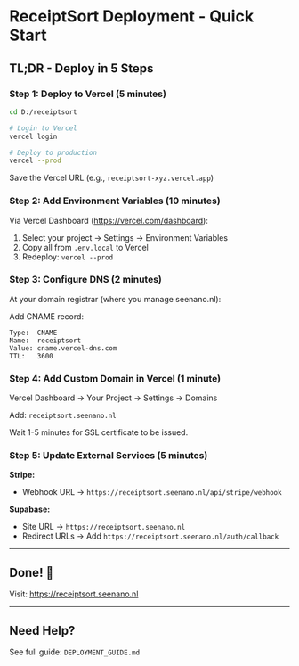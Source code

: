 # ReceiptSort Deployment - Quick Start

## TL;DR - Deploy in 5 Steps

### Step 1: Deploy to Vercel (5 minutes)

```bash
cd D:/receiptsort

# Login to Vercel
vercel login

# Deploy to production
vercel --prod
```

Save the Vercel URL (e.g., `receiptsort-xyz.vercel.app`)

### Step 2: Add Environment Variables (10 minutes)

Via Vercel Dashboard (https://vercel.com/dashboard):
1. Select your project → Settings → Environment Variables
2. Copy all from `.env.local` to Vercel
3. Redeploy: `vercel --prod`

### Step 3: Configure DNS (2 minutes)

At your domain registrar (where you manage seenano.nl):

Add CNAME record:
```
Type:  CNAME
Name:  receiptsort
Value: cname.vercel-dns.com
TTL:   3600
```

### Step 4: Add Custom Domain in Vercel (1 minute)

Vercel Dashboard → Your Project → Settings → Domains

Add: `receiptsort.seenano.nl`

Wait 1-5 minutes for SSL certificate to be issued.

### Step 5: Update External Services (5 minutes)

**Stripe:**
- Webhook URL → `https://receiptsort.seenano.nl/api/stripe/webhook`

**Supabase:**
- Site URL → `https://receiptsort.seenano.nl`
- Redirect URLs → Add `https://receiptsort.seenano.nl/auth/callback`

---

## Done! 🎉

Visit: https://receiptsort.seenano.nl

---

## Need Help?

See full guide: `DEPLOYMENT_GUIDE.md`
